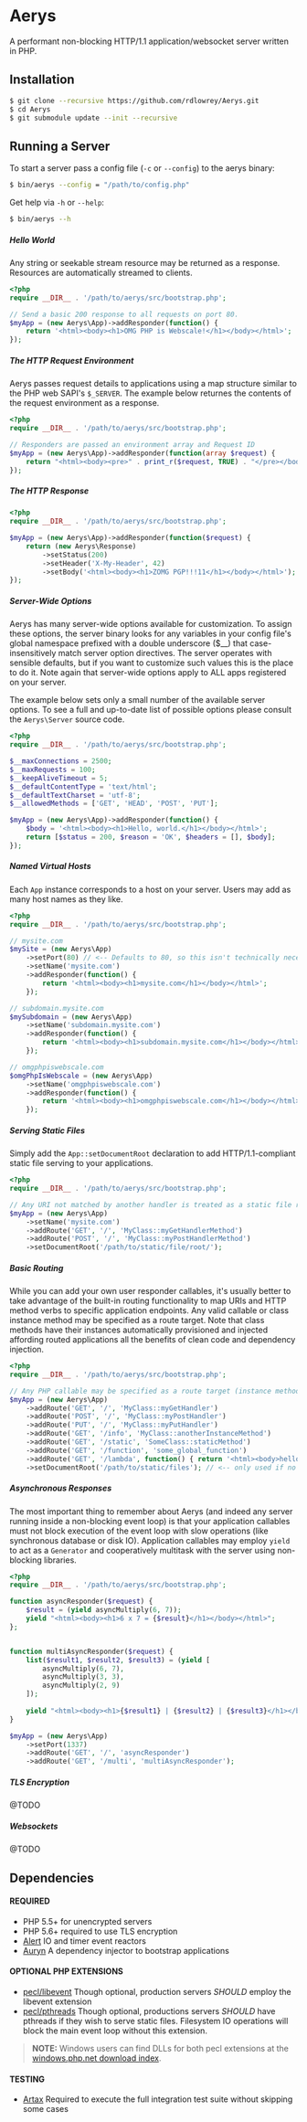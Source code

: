 # Aerys

A performant non-blocking HTTP/1.1 application/websocket server written in PHP.

## Installation

```bash
$ git clone --recursive https://github.com/rdlowrey/Aerys.git
$ cd Aerys
$ git submodule update --init --recursive
```

## Running a Server

To start a server pass a config file (`-c` or `--config`) to the aerys binary:

```bash
$ bin/aerys --config = "/path/to/config.php"
```

Get help via `-h` or `--help`:

```bash
$ bin/aerys --h
```

##### Hello World

Any string or seekable stream resource may be returned as a response. Resources are automatically
streamed to clients.

```php
<?php
require __DIR__ . '/path/to/aerys/src/bootstrap.php';

// Send a basic 200 response to all requests on port 80.
$myApp = (new Aerys\App)->addResponder(function() {
    return '<html><body><h1>OMG PHP is Webscale!</h1></body></html>';
});
```

##### The HTTP Request Environment

Aerys passes request details to applications using a map structure similar to the PHP web SAPI's
`$_SERVER`. The example below returnes the contents of the request environment as a response.

```php
<?php
require __DIR__ . '/path/to/aerys/src/bootstrap.php';

// Responders are passed an environment array and Request ID
$myApp = (new Aerys\App)->addResponder(function(array $request) {
    return "<html><body><pre>" . print_r($request, TRUE) . "</pre></body></html>";
});
```

##### The HTTP Response


```php
<?php
require __DIR__ . '/path/to/aerys/src/bootstrap.php';

$myApp = (new Aerys\App)->addResponder(function($request) {
    return (new Aerys\Response)
        ->setStatus(200)
        ->setHeader('X-My-Header', 42)
        ->setBody('<html><body><h1>ZOMG PGP!!!11</h1></body></html>');
});
```

##### Server-Wide Options

Aerys has many server-wide options available for customization. To assign these options, the
server binary looks for any variables in your config file's global namespace prefixed with a
double underscore ($__) that case-insensitively match server option directives. The server operates
with sensible defaults, but if you want to customize such values this is the place to do it. Note
again that server-wide options apply to ALL apps registered on your server.

The example below sets only a small number of the available server options. To see a full and
up-to-date list of possible options please consult the `Aerys\Server` source code.

```php
<?php
require __DIR__ . '/path/to/aerys/src/bootstrap.php';

$__maxConnections = 2500;
$__maxRequests = 100;
$__keepAliveTimeout = 5;
$__defaultContentType = 'text/html';
$__defaultTextCharset = 'utf-8';
$__allowedMethods = ['GET', 'HEAD', 'POST', 'PUT'];

$myApp = (new Aerys\App)->addResponder(function() {
    $body = '<html><body><h1>Hello, world.</h1></body></html>';
    return [$status = 200, $reason = 'OK', $headers = [], $body];
});
```

##### Named Virtual Hosts

Each `App` instance corresponds to a host on your server. Users may add as many host names as they
like.

```php
<?php
require __DIR__ . '/path/to/aerys/src/bootstrap.php';

// mysite.com
$mySite = (new Aerys\App)
    ->setPort(80) // <-- Defaults to 80, so this isn't technically necessary
    ->setName('mysite.com')
    ->addResponder(function() {
        return '<html><body><h1>mysite.com</h1></body></html>';
    });

// subdomain.mysite.com
$mySubdomain = (new Aerys\App)
    ->setName('subdomain.mysite.com')
    ->addResponder(function() {
        return '<html><body><h1>subdomain.mysite.com</h1></body></html>';
    });

// omgphpiswebscale.com
$omgPhpIsWebscale = (new Aerys\App)
    ->setName('omgphpiswebscale.com')
    ->addResponder(function() {
        return '<html><body><h1>omgphpiswebscale.com</h1></body></html>';
    });
```

##### Serving Static Files

Simply add the `App::setDocumentRoot` declaration to add HTTP/1.1-compliant static file
serving to your applications.

```php
<?php
require __DIR__ . '/path/to/aerys/src/bootstrap.php';

// Any URI not matched by another handler is treated as a static file request
$myApp = (new Aerys\App)
    ->setName('mysite.com')
    ->addRoute('GET', '/', 'MyClass::myGetHandlerMethod')
    ->addRoute('POST', '/', 'MyClass::myPostHandlerMethod')
    ->setDocumentRoot('/path/to/static/file/root/');
```

##### Basic Routing

While you can add your own user responder callables, it's usually better to take advantage of the
built-in routing functionality to map URIs and HTTP method verbs to specific application endpoints.
Any valid callable or class instance method may be specified as a route target. Note that class
methods have their instances automatically provisioned and injected affording routed applications
all the benefits of clean code and dependency injection.

```php
<?php
require __DIR__ . '/path/to/aerys/src/bootstrap.php';

// Any PHP callable may be specified as a route target (instance methods, too!)
$myApp = (new Aerys\App)
    ->addRoute('GET', '/', 'MyClass::myGetHandler')
    ->addRoute('POST', '/', 'MyClass::myPostHandler')
    ->addRoute('PUT', '/', 'MyClass::myPutHandler')
    ->addRoute('GET', '/info', 'MyClass::anotherInstanceMethod')
    ->addRoute('GET', '/static', 'SomeClass::staticMethod')
    ->addRoute('GET', '/function', 'some_global_function')
    ->addRoute('GET', '/lambda', function() { return '<html><body>hello</body></html>'; })
    ->setDocumentRoot('/path/to/static/files'); // <-- only used if no routes match
```

##### Asynchronous Responses

The most important thing to remember about Aerys (and indeed any server running inside a non-blocking
event loop) is that your application callables must not block execution of the event loop with slow
operations (like synchronous database or disk IO). Application callables may employ `yield` to act
as a `Generator` and cooperatively multitask with the server using non-blocking libraries.


```php
<?php
require __DIR__ . '/path/to/aerys/src/bootstrap.php';

function asyncResponder($request) {
    $result = (yield asyncMultiply(6, 7));
    yield "<html><body><h1>6 x 7 = {$result}</h1></body></html>";
};


function multiAsyncResponder($request) {
    list($result1, $result2, $result3) = (yield [
        asyncMultiply(6, 7),
        asyncMultiply(3, 3),
        asyncMultiply(2, 9)
    ]);
    
    yield "<html><body><h1>{$result1} | {$result2} | {$result3}</h1></body></html>";
}

$myApp = (new Aerys\App)
    ->setPort(1337)
    ->addRoute('GET', '/', 'asyncResponder')
    ->addRoute('GET', '/multi', 'multiAsyncResponder');
```


##### TLS Encryption

@TODO

##### Websockets

@TODO


## Dependencies

#### REQUIRED

- PHP 5.5+ for unencrypted servers
- PHP 5.6+ required to use TLS encryption
- [Alert](https://github.com/rdlowrey/Alert) IO and timer event reactors
- [Auryn](https://github.com/rdlowrey/Auryn) A dependency injector to bootstrap applications

#### OPTIONAL PHP EXTENSIONS

- [pecl/libevent](http://pecl.php.net/package/libevent) Though optional, production servers *SHOULD*
employ the libevent extension
- [pecl/pthreads](http://pecl.php.net/package/pthreads) Though optional, productions servers *SHOULD*
have pthreads if they wish to serve static files. Filesystem IO operations will block the main event
loop without this extension.

> **NOTE:** Windows users can find DLLs for both pecl extensions at the
> [windows.php.net download index](http://windows.php.net/downloads/pecl/releases/).

#### TESTING

- [Artax](https://github.com/rdlowrey/Artax) Required to execute the full integration test suite
without skipping some cases
